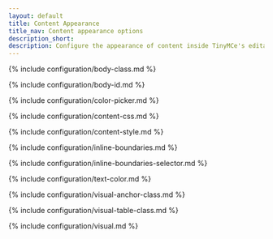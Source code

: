 ```yaml
---
layout: default
title: Content Appearance
title_nav: Content appearance options
description_short:
description: Configure the appearance of content inside TinyMCe's editable area.
---
```


{% include configuration/body-class.md %}

{% include configuration/body-id.md %}

{% include configuration/color-picker.md %}

{% include configuration/content-css.md %}

{% include configuration/content-style.md %}

{% include configuration/inline-boundaries.md %}

{% include configuration/inline-boundaries-selector.md %}

{% include configuration/text-color.md %}

{% include configuration/visual-anchor-class.md %}

{% include configuration/visual-table-class.md %}

{% include configuration/visual.md %}
